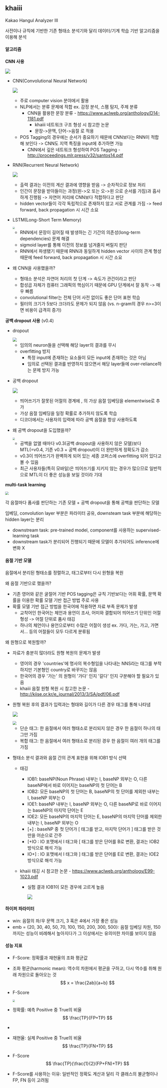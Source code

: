 ## khaiii

Kakao Hangul Analyzer III

사전이나 규칙에 기반한 기존 형태소 분석기와 달리 데이터/기계 학습 기반 알고리즘을 이용해 분석



#### 알고리즘

**CNN 사용**

![](img/khaiii.png)



- CNN(Convolutional Neural Network)

  ![](img/cnn_nlp.png)

  - 주로 computer vision 분야에서 활용
  - NLP에서는 분류 문제에 적합 ex. 감정 분석, 스팸 탐지, 주제 분류
    - CNN을 활용한 문장 분류 - https://www.aclweb.org/anthology/D14-1181.pdf 
      - khaiii 네트워크 구조 형성 시 참고한 논문
      - 문장->문맥, 단어->음절 로 적용
  - POS Tagging의 경우에는 순서가 중요하기 때문에 CNN보다는 RNN이 적합해 보인다 -> CNN도 지역 특징을 input에 추가하면 가능
    - CNN에서 깊은 네트워크 형성하여 POS Tagging - http://proceedings.mlr.press/v32/santos14.pdf

- RNN(Recurrent Neural Network)

  ![](img/rnn.png)

  - 출력 결과는 이전의 계산 결과에 영향을 받음 -> 순차적으로 정보 처리
  - 인간이 문장을 받아들이는 과정(왼->오 또는 오->왼 으로 순서를 가짐)과 흡사하게 진행됨 -> 자연어 저리에 CNN보다 적합하다고 판단
  - hidden vector들이 각각 독립적으로 존재하지 않고 서로 관계를 가짐 -> feed forward, back propagation 시 시간 소요

- LSTM(Long-Short Term Memory)

  <img src="img/lstm.png" style="zoom:45%;" />

  - RNN에서 문장이 길어질 때 발생하는 긴 기간의 의존성(long-term dependencies) 문제 해결
  - sigmoid layer를 통해 이전의 정보를 넘겨줄지 버릴지 판단
  - RNN에서 파생됐기 때문에 RNN과 동일하게 hidden vector 사이의 관계 형성 때문에 feed forward, back propagation 시 시간 소요

- 왜 CNN을 사용했을까?

  - 형태소 분석은 자연어 처리의 첫 단계 -> 속도가 관건이라고 판단
  - 합성곱 자체가 컴퓨터 그래픽의 핵심이기 때문에 GPU 단계에서 잘 동작 -> 매우 빠름
  - convolutional filter는 전체 단어 사전 없이도 좋은 단어 표현 학습
  - 필터의 크기가 5보다 크더라도 문제가 되지 않음 (vs. n-gram의 경우 n>=3이면 비용이 급격히 증가)



**공백 dropout 사용** (v0.4)

- dropout

  <img src="img/dropout.png" style="zoom: 80%;" />

  - 임의의 neuron들을 선택해 해당 layer의 결과를 무시
  - overfitting 방지
    - 특정 input에 존재하는 요소들이 모든 input에 존재하는 것은 아님
    - 임의로 선택된 결과를 반영하지 않으면서 해당 layer들에 over-reliance하는 문제 방지 가능

- 공백 dropout

  ![](img/spacing_dropout.png)

  - 띄어쓰기가 잘못된 어절의 경계에 <w>, </w> 의 가상 음절 임베딩을 elementwise로 추가
  - 가상 음절 임베딩을 일정 확률로 추가하지 않도록 학습
  - 디코더에서는 사용자의 입력에 따라 공백 음절을 항상 사용하도록

- 왜 공백 dropout을 도입했을까?

  <img src="img/spacing_dropout_test.png" style="zoom:48%;" />

  - 공백을 없앨 때마다 v0.3(공백 dropout을 사용하지 않은 모델)보다 MTL(=v0.4, 기존 v0.3 + 공백 dropout)이 더 완만하게 정확도가 감소
  - v0.3이 띄어쓰기가 완벽하게 되어 있는 세종 코퍼스에 overfitting 되어 있다고 볼 수 있음
  - 최근 사용자들(특히 모바일)은 띄어쓰기를 지키지 않는 경우가 많으므로 일반적으로 MTL이 더 좋은 성능을 보일 것이라 기대



**multi-task learning**

<img src="img/multi-task-learning.png" style="zoom: 67%;" />

각 음절마다 품사를 판단하는 기존 모델 + 공백 dropout을 통해 공백을 판단하는 모델

임베딩, convolution layer 부분은 파라미터 공유, downsteam task 부분에 해당하는 hidden layer는 분리

- downstream task: pre-trained model, component를 사용하는 supervised-learning task
- downstream task가 분리되어 진행되기 때문에 모델이 추가되어도 inference에 변화 X



#### 음절 기반 모델

음절에서 분리된 형태소를 정렬하고, 태그로부터 다시 원형을 복원

왜 음절 기반으로 했을까?

- 기존 영어와 같은 굴절어 기반 POS tagging은 규칙 기반보다는 어휘 확률, 문맥 확률을 이용한 확률 모델 기반 접근 방법 주로 사용
- 확률 모델 기반 접근 방법을 한국어에 적용하면 자료 부족 문제가 발생
  - 교착어인 한국어는 체언과 용언이 조사, 어미와 결합되어 띄어쓰기 단위인 어절 형성 -> 어절 단위로 품사 태깅
  - 하나의 체언이나 용언으로부터 수많은 어절이 생성 ex. 가다, 가는, 가고, 가면서... 등의 어절들이 모두 다르게 분류됨

왜 원형으로 복원할까?

- 자료가 충분히 많더라도 원형 복원의 문제가 발생
  - 영어의 경우 'countries'에 명사의 복수형임을 나타내는 NNS라는 태그를 부착하지만 기본형인 country로 바꾸지는 않음
  - 한국어의 경우 '가는' 의 원형이 '가다' 인지 '갈다' 인지 구분해야 할 필요가 있음
  - khaiii 음절 원형 복원 시 참고한 논문 - http://kiise.or.kr/e_journal/2013/3/SA/pdf/06.pdf

- 원형 복원 후의 결과가 입력과는 형태와 길이가 다른 경우 태그를 통해 나타냄

  ![](img/tag.png)

  <img src="img/origin.png" style="zoom:75%;" />

  - 단순 태그: 한 음절에서 여러 형태소로 분리되지 않은 경우 한 음절이 하나의 태그만 가짐
  - 복합 태그: 한 음절에서 여러 형태소로 분리된 경우 한 음절이 여러 개의 태그를 가짐

- 형태소 분석 결과와 음절 간의 관계 표현을 위해 IOB1 방식 선택

  - 태깅

    - IOB1: baseNP(Noun Phrase) 내부는 I, baseNP 외부는 O, 다른 baseNP에서 바로 이어지는 baseNP의 첫 단어는 B
    - IOB2: 모든 baseNP의 첫 단어는 B, baseNP의 첫 단어를 제외한 내부는 I, baseNP 외부는 O
    - IOE1: baseNP 내부는 I, baseNP 외부는 O, 다른 baseNP로 바로 이어지는 baseNP의 마지막 단어는 E
    - IOE2: 모든 baseNP의 마지막 단어는 E, baseNP의 마지막 단어를 제외한 내부는 I, baseNP 외부는 O
    - [+] : baseNP 중 첫 단어가 [ 태그를 받고, 마지막 단어가 ] 태그를 받은 것만을 어순으로 간주
    - [+IO : IO 포맷에서 I 태그와 [ 태그를 받은 단어를 B로 변환, 결과는 IOB2 방식으로 해석 가능
    - IO+] : IO 포맷에서 I 태그와 ] 태그를 받은 단어를 E로 변환, 결과는 IOE2 방식으로 해석 가능

  - khaiii 태깅 시 참고한 논문 - https://www.aclweb.org/anthology/E99-1023.pdf

    - 실험 결과 IOB1이 모든 경우에 고르게 높음

      ![](img/iob1.png)



#### 하이퍼 파라미터

- win: 음절의 좌/우 문맥 크기, 3 혹은 4에서 가장 좋은 성능
- emb = {20, 30, 40, 50, 70, 100, 150, 200, 300, 500}: 음절 임베딩 차원, 150까지는 성능이 비례해서 높아지다가 그 이상에서는 유의미한 차이를 보이지 않음



#### 성능 지표

- F-Score: 정확률과 재현율의 조화 평균값


- 조화 평균(harmonic mean): 역수의 차원에서 평균을 구하고, 다시 역수를 취해 원래 차원으로 돌아오는 것
  $$
  x = \frac{2ab}{a+b}
  $$

- F-Score

  <img src="img/fscore.png" style="zoom:48%;" />

- 정확률: 예측 Positive 중 True의 비율
  $$
  \frac{TP}{FP+TP}
  $$
  
- 

- 재현율: 실제 Positive 중 True의 비율
  $$
  \frac{TP}{FN+TP}
  $$
  
- F-Score
  $$
  \frac{TP}{\frac{1}{2}(FP+FN)+TP}
  $$

- F-Score를 사용하는 이유: 일반적인 정확도 계산과 달리 각 클래스의 불균형이나 FP, FN 등이 고려됨